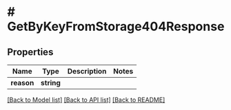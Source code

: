 # # GetByKeyFromStorage404Response

## Properties

Name | Type | Description | Notes
------------ | ------------- | ------------- | -------------
**reason** | **string** |  |

[[Back to Model list]](../../README.md#models) [[Back to API list]](../../README.md#endpoints) [[Back to README]](../../README.md)
